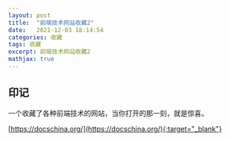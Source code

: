 ```yaml
---
layout: post
title:  "前端技术网站收藏2"
date:   2021-12-03 18:14:54
categories: 收藏
tags: 收藏
excerpt: 前端技术网站收藏2
mathjax: true
---
```




## 印记

一个收藏了各种前端技术的网站，当你打开的那一刻，就是惊喜。

[https://docschina.org/](https://docschina.org/){:target="_blank"}